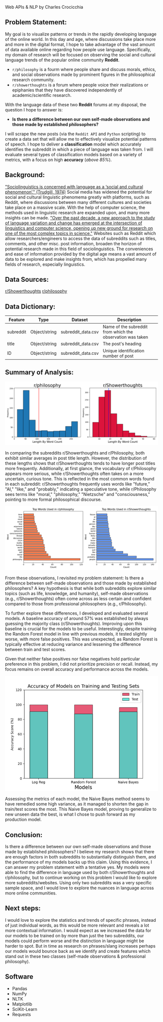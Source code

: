 Web APIs & NLP by Charles Crocicchia

## Problem Statement:
My goal is to visualize patterns or trends in the rapidly developing language of the online world. In this day and age, where discussions take place more and more in the digital format, I hope to take advantage of the vast amount of data available online regarding how people use language. Specifically, my domain of research will be focused on observing the social and cultural language trends of the popular online community **Reddit**.

- `r/philosophy` is a fourm where people share and discuss morals, ethics, and social observations made by prominent figures in the philosophical research community.
- `r/showerthoughts` is a forum where people voice their realizations or epiphanies that they have discovered independently of academic/scientific research.

With the language data of these two **Reddit** forums at my disposal, the question I hope to answer is:
- **Is there a difference between our own self-made observations and those made by established philosophers?**

I will scrape the new posts (via the `Reddit API` and `Python` scripting) to create a data set that will allow me to effectively visualize potential patterns of speech.
I hope to deliver a **classification** model which accurately identifies the subreddit in which a piece of language was taken from. I will evaluate several types of classification models based on a variety of metrics, with a focus on high **accuracy** (*above 85%*). 


## Background:
["Sociolinguistics is concerned with language as a ‘social and cultural phenomenon’." (Trudgill, 1974)](https://www.sheffield.ac.uk/linguistics/home/all-about-linguistics/about-website/branches-linguistics/sociolinguistics)
Social media has widened the potential for social and cultural linguistic phenomema greatly with platforms, such as Reddit, where discussions between many different cultures and societies take place on a massive scale. With the help of computer science, the methods used in linguistic research are expanded upon, and many more insights can be made.
["Over the past decade, a new approach to the study of language variation and change has emerged at the intersection of linguistics and computer science, opening up new ground for research on one of the most complex topics in science."](https://www.frontiersin.org/research-topics/9580/computational-sociolinguistics)
Websites such as Reddit which allow researchers/engineers to access the data of subreddits such as titles, comments, and other misc. post information, broaden the horizon of potential research made in this field of sociolinguistics. The conveniences and ease of information provided by the digital age means a vast amount of data to be explored and make insights from, which has propelled many fields of research, especially linguistics.

## Data Sources:
[r/Showerthoughts](https://www.reddit.com/r/Showerthoughts/)
[r/philosophy](https://www.reddit.com/r/philosophy/)

## Data Dictionary:
|Feature|Type|Dataset|Description|
|---|---|---|---|
|subreddit|Object/string|subreddit_data.csv|Name of the subreddit from which the observation was taken|
|title|Object/string|subreddit_data.csv|The post's heading|
|ID|Object/string|subreddit_data.csv|Unique identification number of post|


## Summary of Analysis:

![word_count_graph](images/word_count_comparison.png)


In comparing the subreddits r/Showerthoughts and r/Philosophy, both exhibit similar averages in post title length. However, the distribution of these lengths shows that r/Showerthoughts tends to have longer post titles more frequently. Additionally, at first glance, the vocabulary of r/Philosophy appears more serious, while r/Showerthoughts often takes on a more uncertain, curious tone. This is reflected in the most common words found in each subreddit: r/Showerthoughts frequently uses words like "future," "AI," "like," and "probably," indicating a speculative tone, while r/Philosophy sees terms like "moral," "philosophy," "Nietzsche" and "consciousness," pointing to more formal philosophical discourse.


![top_words_chart](images/top_words_by_subreddit.png)

From these observations, I revisited my problem statement: Is there a difference between self-made observations and those made by established philosophers? A key hypothesis is that while both subreddits explore similar topics (such as life, knowledge, and humanity), self-made observations (e.g., r/Showerthoughts) often come across as less certain and confident compared to those from professional philosophers (e.g., r/Philosophy).

To further explore these differences, I developed and evaluated several models. A baseline accuracy of around 57% was established by always guessing the majority class (r/Showerthoughts). Improving upon this baseline is crucial for the models to be useful. Interestingly, despite training the Random Forest model in line with previous models, it tested slightly worse, with more false positives. This was unexpected, as Random Forest is typically effective at reducing variance and lessening the difference between train and test scores.

Given that neither false positives nor false negatives hold particular preference in this problem, I did not prioritize precision or recall. Instead, my focus remains on overall accuracy and performance across the models.

![model_accuracy_graph](images/model_accuracies.png)


Assessing the metrics of each model, the Naive Bayes method seems to have remedied some high variance, as it managed to shorten the gap in train/test scores the most. This Naive Bayes model, proving to generalize to new unseen data the best, is what I chose to push forward as my production model.


## Conclusion:
Is there a difference between our own self-made observations and those made by established philosophers? I believe my research shows that there are enough factors in both subreddits to substantially distinguish them, and the performance of my models backs up this claim. Using this evidence, I can answer my problem statement with a tentative yes. My models were able to find the difference in language used by both r/Showerthoughts and r/philosophy, but to continue working on this problem I would like to explore more subreddits/websites. Using only two subreddits was a very specific sample space, and I would love to explore the nuances in language across more online communities.

## Next steps:
I would love to explore the statistics and trends of specific phrases, instead of just individual words, as this would be more relevant and reveals a lot more contextual information.
I would expect as we increased the data for our models to be trained on by more than just the two subreddits, our models could perform worse and the distinction in language might be harder to spot. But in time as research on phrases/slang increases perhaps our models would bounce back as we identify and create features which stand out in these two classes (self-made observations & professional philosophy).


## Software
- Pandas
- NumPy
- NLTK
- Matplotlib
- SciKit-Learn
- Requests




















